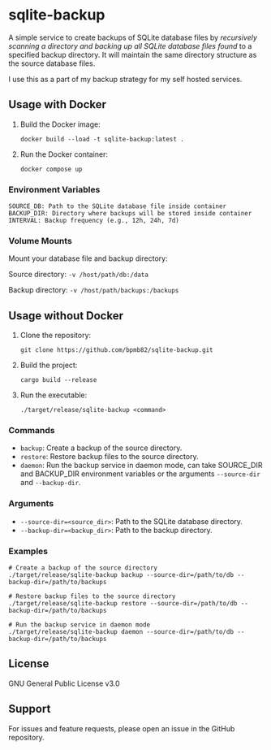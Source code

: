 # sqlite-backup

A simple service to create backups of SQLite database files by _recursively scanning a directory and backing up all SQLite database files found_ to a specified backup directory. It will maintain the same directory structure as the source database files.

I use this as a part of my backup strategy for my self hosted services.

## Usage with Docker

1. Build the Docker image:

    ```docker build --load -t sqlite-backup:latest .```

2. Run the Docker container:

    ```docker compose up```
    
### Environment Variables
```
SOURCE_DB: Path to the SQLite database file inside container
BACKUP_DIR: Directory where backups will be stored inside container
INTERVAL: Backup frequency (e.g., 12h, 24h, 7d)
```
### Volume Mounts
Mount your database file and backup directory:

Source directory: ```-v /host/path/db:/data```

Backup directory: ```-v /host/path/backups:/backups```

## Usage without Docker

1. Clone the repository: 

    ```git clone https://github.com/bpmb82/sqlite-backup.git```

2. Build the project:

    ```cargo build --release```

3. Run the executable:

    ```./target/release/sqlite-backup <command>```

### Commands

- ```backup```: Create a backup of the source directory.
- ```restore```: Restore backup files to the source directory.
- ```daemon```: Run the backup service in daemon mode, can take SOURCE_DIR and BACKUP_DIR environment variables or the arguments ```--source-dir``` and ```--backup-dir```.

### Arguments

- ```--source-dir=<source_dir>```: Path to the SQLite database directory.
- ```--backup-dir=<backup_dir>```: Path to the backup directory.

### Examples

```
# Create a backup of the source directory
./target/release/sqlite-backup backup --source-dir=/path/to/db --backup-dir=/path/to/backups

# Restore backup files to the source directory
./target/release/sqlite-backup restore --source-dir=/path/to/db --backup-dir=/path/to/backups

# Run the backup service in daemon mode
./target/release/sqlite-backup daemon --source-dir=/path/to/db --backup-dir=/path/to/backups
```

## License
GNU General Public License v3.0

## Support
For issues and feature requests, please open an issue in the GitHub repository.
